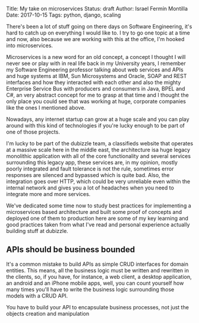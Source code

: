 Title: My take on microservices
Status: draft
Author: Israel Fermín Montilla
Date: 2017-10-15
Tags: python, django, scaling

There's been a lot of stuff going on there days on Software Engineering, it's hard to catch up on everything I would like to. I try to go one topic at
a time and now, also because we are working with this at the office, I'm hooked into microservices.

Microservices is a new word for an old concept, a concept I thought I will never see or play with in real life back in my University years, I remember
my Software Engineering professor talking about web services and APIs and huge systems at IBM, Sun Microsystems and Oracle, SOAP and REST interfaces
and how they interacted with each other and also the mighty Enterprise Service Bus with producers and consumers in Java, BPEL and C#, an very abstract
concept for me to grasp at that time and I thought the only place you could see that was working at huge, corporate companies like the ones I
mentioned above. 

Nowadays, any internet startup can grow at a huge scale and you can play around with this kind of technologies if you're lucky enough to be part of
one of those projects.

I'm lucky to be part of the dubizzle team, a classifieds website that operates at a massive scale here in the middle east, the architecture isa huge
legacy monolithic application with all of the core functionality and several services surrounding this legacy app, these services are, in my opinion,
mostly poorly integrated and fault tolerance is not the rule, sometimes error responses are silenced and bypassed which is quite bad. Also, the
integration goes over HTTP, which could be very unreliable even within the internal network and gives you a lot of headaches when you need to
integrate more and more services.

We've dedicated some time now to study best practices for implementing a microservices based architecture and built some proof of concepts and
deployed one of them to production here are some of my key learning and good practices taken from what I've read and personal experience actually
building stuff at dubizzle.

## APIs should be business bounded
It's a common mistake to build APIs as simple CRUD interfaces for domain entities. This means, all the business logic must be written and rewritten in
the clients, so, if you have, for instance, a web client, a desktop application, an android and an iPhone mobile apps, well, you can count yourself
how many times you'll have to write the business logic surrounding those models with a CRUD API.

You have to build your API to encapsulate business processes, not just the objects creation and manipulation
